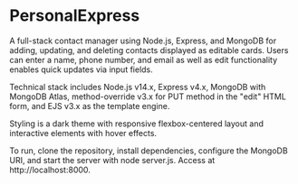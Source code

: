 # PersonalExpress
A full-stack contact manager using Node.js, Express, and MongoDB for adding, updating, and deleting contacts displayed as editable cards. Users can enter a name, phone number, and email as well as edit functionality enables quick updates via input fields.

Technical stack includes Node.js v14.x, Express v4.x, MongoDB with MongoDB Atlas, method-override v3.x for PUT method in the "edit" HTML form, and EJS v3.x as the template engine.

Styling is a dark theme with responsive flexbox-centered layout and interactive elements with hover effects.

To run, clone the repository, install dependencies, configure the MongoDB URI, and start the server with node server.js. Access at http://localhost:8000.